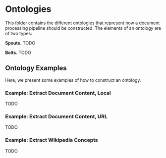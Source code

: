 # Ontologies

This folder contains the different ontologies that represent how a document processing pipeline
should be constructed. The elements of an ontology are of two types:

**Spouts.** TODO

**Bolts.** TODO


## Ontology Examples

Here, we present some examples of how to construct an ontology.

### Example: Extract Document Content, Local
TODO

### Example: Extract Document Content, URL
TODO

### Example: Extract Wikipedia Concepts
TODO
